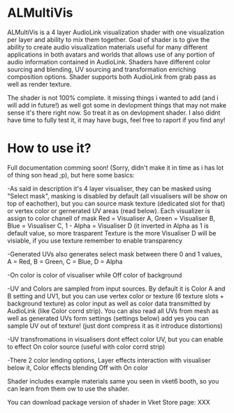 # ALMultiVis
ALMultiVis is a 4 layer AudioLink visualization shader with one visualization per layer and ability to mix them together. Goal of shader is to give the ability to create audio visualization materials useful for many different applications in both avatars and worlds that allows use of any portion of audio information contained in AudioLink. Shaders have different color sourcing and blending, UV sourcing and transformation enriching composition options. Shader supports both AudioLink from grab pass as well as render texture.

The shader is not 100% complete. it missing things i wanted to add (and i will add in future!) as well got some in devlopment things that may not make sense it's there right now. So treat it as on devlopment shader. I also didnt have time to fully test it, it may have bugs, feel free to raport if you find any!

# How to use it?
Full documentation comming soon! (Sorry, didn't make it in time as i has lot of thing son head ;p), but here some basics:

-As said in description it's 4 layer visualiser, they can be masked using "Select mask", masking is disabled by default (all visualisers will be show on top of eachother), but you can source mask texture (dedicated slot for that) or vertex color or gernerated UV areas (read below). Each visualizer is assign to color chanell of mask Red = Visualiser A, Green = Visualiser B, Blue = Visualiser C, 1 - Alpha = Visualiser D (it inverted in Alpha as 1 is default value, so more trasparent Texture is the more Visualiser D will be visiable, if you use texture remember to enable transparency

-Generated UVs also generates select mask between there 0 and 1 values, A = Red, B = Green, C = Blue, D = Alpha

-On color is color of visualiser while Off color of background

-UV and Colors are sampled from input sources. By default it is Color A and B setting and UV1, but you can use vertex color or texture (6 texture slots + background texture) as color input as well as color data transmitted by AudioLink (like Color corrd strip). You can also read all UVs from mesh as well as generated UVs form settings (settings below) add yes you can sample UV out of texture! (just dont compress it as it introduce distortions)

-UV transfromations in visualisers dont effect color UV, but you can enable to effect On color source (useful with color corrd strip)

-There 2 color lending options, Layer effects interaction with visualiser below it, Color effects blending Off with On color

Shader includes example materials same you seen in vket6 booth, so you can learn from them ow to use the shader.

You can download package version of shader in Vket Store page: XXX
